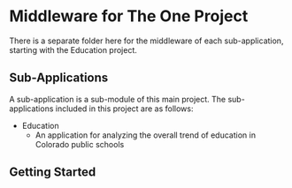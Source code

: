# Middleware for The One Project

There is a separate folder here for the middleware of each sub-application, starting with the Education project.

## Sub-Applications

A sub-application is a sub-module of this main project. The sub-applications included in this project are as follows:
* Education
  * An application for analyzing the overall trend of education in Colorado public schools

## Getting Started
